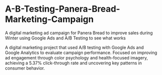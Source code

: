 # A-B-Testing-Panera-Bread-Marketing-Campaign
A digital marketing ad campaign for Panera Bread to improve sales during Winter using Google Ads and A/B Testing to see what works

A digital marketing project that used A/B testing with Google Ads and Google Analytics to evaluate campaign performance. Focused on improving ad engagement through color psychology and health-focused imagery, achieving a 5.37% click-through rate and uncovering key patterns in consumer behavior.
